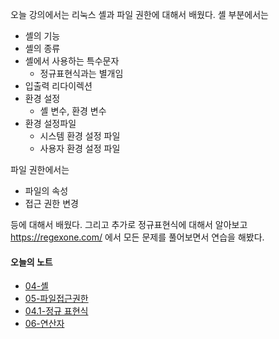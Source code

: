 오늘 강의에서는 리눅스 셸과 파일 권한에 대해서 배웠다. 셸 부분에서는
- 셸의 기능
- 셸의 종류
- 셸에서 사용하는  특수문자
	- 정규표현식과는 별개임
- 입출력 리다이렉션
- 환경 설정
	- 셸 변수, 환경 변수
- 환경 설정파일
	- 시스템 환경 설정 파일
	- 사용자 환경 설정 파일

파일 권한에서는
- 파일의 속성
- 접근 권한 변경

등에 대해서 배웠다. 그리고 추가로 정규표현식에 대해서 알아보고 https://regexone.com/ 에서 모든 문제를 풀어보면서 연습을 해봤다. 


#### 오늘의 노트
- [04-셸](../02.리눅스/04-셸.md)
- [05-파일접근권한](../02.리눅스/05-파일접근권한.md)
- [04.1-정규 표현식](../02.리눅스/04.1-정규%20표현식.md)
- [06-연산자](06-연산자.md)

